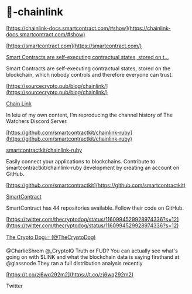 # 🔀-chainlink




[https://chainlink-docs.smartcontract.com/#show](https://chainlink-docs.smartcontract.com/#show)

[https://smartcontract.com](https://smartcontract.com/)

[Smart Contracts are self-executing contractual states, stored on t...](https://smartcontract.com/)

Smart Contracts are self-executing contractual states, stored on the blockchain, which nobody controls and therefore everyone can trust.

[https://sourcecrypto.pub/blog/chainlink/](https://sourcecrypto.pub/blog/chainlink/)

[Chain Link](https://sourcecrypto.pub/blog/chainlink/)

In leiu of my own content, I’m reproducing the channel history of The Watchers Discord Server.

[https://github.com/smartcontractkit/chainlink-ruby](https://github.com/smartcontractkit/chainlink-ruby)

[smartcontractkit/chainlink-ruby](https://github.com/smartcontractkit/chainlink-ruby)

Easily connect your applications to blockchains. Contribute to smartcontractkit/chainlink-ruby development by creating an account on GitHub.

[https://github.com/smartcontractkit](https://github.com/smartcontractkit)

[SmartContract](https://github.com/smartcontractkit)

SmartContract has 44 repositories available. Follow their code on GitHub.

[https://twitter.com/thecryptodog/status/1160994529928974336?s=12](https://twitter.com/thecryptodog/status/1160994529928974336?s=12)

[The Crypto Dog📈 (@TheCryptoDog)](https://twitter.com/TheCryptoDog)

@CharlieShrem @_CryptoIQ Truth or FUD? You can actually see what's going on with $LINK and what the blockchain data is saying firsthand at @glassnode They ran a full distribution analysis recently

[https://t.co/zj6wq292m2](https://t.co/zj6wq292m2)

Twitter